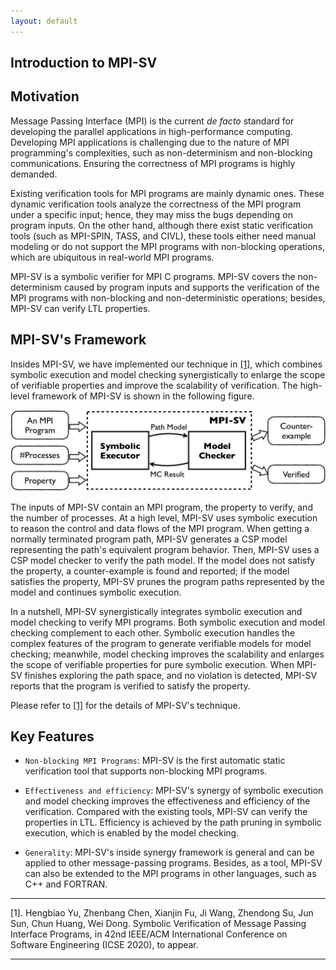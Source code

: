 ```yaml
---
layout: default
---
```

## **Introduction to MPI-SV**


## [](#header-2)**Motivation**


Message Passing Interface (MPI) is the current *de facto* standard for developing the parallel applications in high-performance computing. Developing MPI applications is challenging due to the nature of MPI programming's complexities, such as non-determinism and non-blocking communications. Ensuring the correctness of MPI programs is highly demanded. 

Existing verification tools for MPI programs are mainly dynamic ones. These dynamic verification tools analyze the correctness of the MPI program under a specific input; hence, they may miss the bugs depending on program inputs. On the other hand, although there exist static verification tools (such as MPI-SPIN, TASS, and CIVL), these tools either need manual modeling or do not support the MPI programs with non-blocking operations, which are ubiquitous in real-world MPI programs. 

MPI-SV is a symbolic verifier for MPI C programs. MPI-SV covers the non-determinism caused by program inputs and supports the verification of the MPI programs with non-blocking and non-deterministic operations; besides, MPI-SV can verify LTL  properties. 


## [](#header-2)**MPI-SV's Framework**

Insides MPI-SV, we have implemented our technique in [[1]](#jump1), which combines symbolic execution and model checking synergistically to enlarge the scope of verifiable properties and improve the scalability of verification. The high-level framework of MPI-SV is shown in the following figure.


![framework](./picture/framework.jpg)

The inputs of MPI-SV contain an MPI program, the property to verify, and the number of processes. At a high level, MPI-SV uses symbolic execution to reason the control and data flows of the MPI program. When getting a normally terminated program path, MPI-SV generates a CSP model representing the path's equivalent program behavior. Then, MPI-SV uses a CSP model checker to verify the path model. If the model does not satisfy the property, a counter-example is found and reported; if the model satisfies the property, MPI-SV prunes the program paths represented by the model and continues symbolic execution.

In a nutshell, MPI-SV synergistically integrates symbolic execution and model checking to verify MPI programs. Both symbolic execution and model checking complement to each other. Symbolic execution handles the complex features of the program to generate verifiable models for model checking; meanwhile, model checking improves the scalability and enlarges the scope of verifiable properties for pure symbolic execution. When MPI-SV finishes exploring the path space, and no violation is detected, MPI-SV reports that the program is verified to satisfy the property.

Please refer to [[1]](#jump1) for the details of MPI-SV's technique.

## [](#header-2)**Key Features**

*   `Non-blocking MPI Programs`: MPI-SV is the first automatic static verification tool that supports non-blocking MPI programs. 

*   `Effectiveness and efficiency`: MPI-SV's synergy of symbolic execution and model checking improves the effectiveness and efficiency of the verification. Compared with the existing tools, MPI-SV can verify the properties in LTL. Efficiency is achieved by the path pruning in symbolic execution, which is enabled by the model checking.

*   `Generality`: MPI-SV's inside synergy framework is general and can be applied to other message-passing programs. Besides, as a tool, MPI-SV can also be extended to the MPI programs in other languages, such as C++ and FORTRAN.


* * *
<span id="jump1">[1]</span>. Hengbiao Yu, Zhenbang Chen, Xianjin Fu, Ji Wang, Zhendong Su, Jun Sun, Chun Huang, Wei Dong. Symbolic Verification of Message Passing Interface Programs, in 42nd IEEE/ACM International Conference on Software Engineering (ICSE 2020), to appear.

* * *